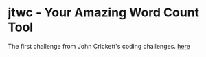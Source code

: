 # jtwc - Your Amazing Word Count Tool

The first challenge from John Crickett's coding challenges. [here](https://codingchallenges.fyi/challenges/challenge-wc/)
